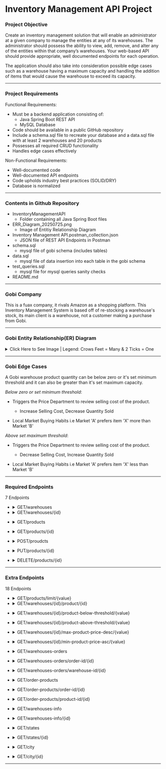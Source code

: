 # Inventory Management API Project

### **Project Objective** 
Create an inventory management solution that will enable an administrator at a given company to manage the entities at any of its warehouses. The administrator should possess the ability to view, add, remove, and alter any of the entities within that company’s warehouses. Your web-based API should provide appropriate, well documented endpoints for each operation.

The application should also take into consideration possible edge cases such as a warehouse having a maximum capacity and handling the addition of items that would cause the warehouse to exceed its capacity.

------------------------------------

### **Project Requirements**  
Functional Requirements:
- Must be a backend application consisting of:
  - Java Spring Boot REST API
  - MySQL Database
- Code should be available in a public GitHub repository
- Include a schema.sql file to recreate your database and a data.sql file with at least 2 warehouses and 20 products
- Possesses all required CRUD functionality
- Handles edge cases effectively

Non-Functional Requirements:
- Well-documented code
- Well-documented API endpoints
- Code upholds industry best practices (SOLID/DRY)
- Database is normalized

-------------------------------------

### **Contents in Github Repository**  

- InventoryManagementAPI
   - Folder containing all Java Spring Boot files
- ERR_Diagram_20250725.png
   - Image of Entitiy Relationship Diagram
- Inventory Management API.postman_collection.json
   - JSON file of REST API Endpoints in Postman
- schema.sql
   - mysql file of gobi schema (includes tables)
- data.sql
   - mysql file of data insertion into each table in the gobi schema
- test_queries.sql
   - mysql file for mysql queries sanity checks
- README.md

------------------------------------

### **Gobi Company**  

This is a fuax company, it rivals Amazon as a shopping platform. This Inventory Management System is based off of re-stocking a warehouse's stock, its main client is a warehouse, not a customer making a purchase from Gobi.


<hr>

<!-- Beginning of gobi ER image    -->

### **Gobi Entity Relationship(ER) Diagram**

<details>
<summary>Click Here to See Image | Legend: Crows Feet = Many & 2 Ticks = One </summary>
<img alt="ERR_Diagram_20250725.png" src="https://github.com/egithublizabeth/20250811_Project/blob/main/ERR_Diagram_20250725.png?raw=true" data-hpc="true" class="Box-sc-g0xbh4-0 fzFXnm">
</details>

<!-- End of gobi ER image    -->

<hr>


### **Gobi Edge Cases**  

A Gobi warehouse product quantity can be below zero or it's set minimum threshold and it can also be greater than it's set maximum capacity.

*Below zero or set minimum threshold*:
  - Triggers the Price Department to review selling cost of the product.
      - Increase Selling Cost, Decrease Quantity Sold
   
  - Local Market Buying Habits i.e Market 'A' prefers item 'X' more than Market 'B'


*Above set maximum threshold*:
  - Triggers the Price Department to review selling cost of the product.
    - Decrease Selling Cost, Increase Quantity Sold
   
  - Local Market Buying Habits i.e Market 'A' prefers item 'X' less than Market 'B'
------------------------------------

<!-- Begining of Required Endpoints -->
### **Required Endpoints**  
7 Endpoints
  + <details>
      <summary>GET/warehouses</summary>
      &emsp;Objective: See every warehouses' inventory<br>
      &emsp;Input(s): n/a<br>
      &emsp;Output(s): Returns all warehouses' inventory <br>
      &emsp;Table(s): warehouse_inventory
    </details>

  + <details>
    <summary>GET/warehouses/{id}</summary>
    &emsp;Objective: See every a warehouse's inventory<br>
    &emsp;Input(s): parameter -> location <br>
    &emsp;&emsp;&emsp;&emsp;&emsp;warehouse id -> url parameter <br>
    &emsp;Output(s): Returns all inventory from a warehouse <br>
    &emsp;Table(s): warehouse_inventory
  </details>
  
  + <details>
    <summary>GET/products</summary>
    &emsp;Objective: See all available products<br>
    &emsp;Input(s): n/a <br>
    &emsp;Output(s): Returns all products<br>
    &emsp;Table(s): product
  </details>
  
  + <details>
    <summary>GET/products/{id}</summary>
    &emsp;Objective: See information on a particular product <br>
    &emsp;Input(s): parameter -> location <br>
    &emsp;&emsp;&emsp;&emsp;&emsp;product id -> url parameter <br>
    &emsp;Output(s): Returns a product record <br>
    &emsp;Table(s): product
  </details>
  
  + <details>
    <summary>POST/proudcts</summary>
    &emsp;Objective: Create a new product record and insert into product table<br>
    &emsp;Input(s): parameter -> location <br>
    &emsp;&emsp;&emsp;&emsp;&emsp;product id -> response body <br>
    &emsp;&emsp;&emsp;&emsp;&emsp;product name -> response body <br>
    &emsp;&emsp;&emsp;&emsp;&emsp;price -> response body <br>
    &emsp;Output(s): n/a <br>
    &emsp;Table(s): product
  </details>
  
  + <details>
    <summary>PUT/products/{id}</summary>
    &emsp;Objective: Update a product record<br>
    &emsp;Input(s): parameter -> location <br>
    &emsp;&emsp;&emsp;&emsp;&emsp;product id -> url parameter <br>
    &emsp;&emsp;&emsp;&emsp;&emsp;(optional) product id -> response body <br>
    &emsp;&emsp;&emsp;&emsp;&emsp;product name -> response body <br>
    &emsp;&emsp;&emsp;&emsp;&emsp;price -> response body <br>
    &emsp;Output(s): n/a<br>
    &emsp;Table(s): product
  </details>
  
  + <details>
    <summary>DELETE/products/{id}</summary>
    &emsp;Objective: Delete a product record<br>
    &emsp;Input(s): parameter -> location <br>
    &emsp;&emsp;&emsp;&emsp;&emsp;product id -> url parameter <br>
    &emsp;Output(s): n/a <br>
    &emsp;Table(s): product
  </details>
<!-- End of Required Endpoints -->

<hr>

<!-- Begining of Extra Endpoints -->
### **Extra Endpoints**
18 Endpoints
  + <details>
      <summary>GET/products/limit/{value}</summary>
      &emsp;Objective: See a limited number of product record(s) <br>
      &emsp;Input(s): parameter -> location <br>
    &emsp;&emsp;&emsp;&emsp;&emsp; integer value -> url parameter <br>
      &emsp;Output(s): Returns "value" number of product record(s) <br>
      &emsp;Table(s): product
    </details>

  + <details>
    <summary>GET/warehouses/{id}/product/{id}</summary>
    &emsp;Objective: See a warehouse_inventory based on warehouse id and product id<br>
    &emsp;Input(s): parameter -> location <br>
    &emsp;&emsp;&emsp;&emsp;&emsp;warehouse id -> url parameter <br>
    &emsp;&emsp;&emsp;&emsp;&emsp;product id -> url parameter <br>
    &emsp;Output(s): Returns a record from warehouse_inventory table<br>
    &emsp;Table(s): warehouse_inventory
  </details>
  
  + <details>
    <summary>GET/warehouses/{id}/product-below-threshold/{value}</summary>
    &emsp;Objective: See all records for a given warehouse where product quantity is lower than the minimum threshold or <br>
    &emsp;&emsp;&emsp;&emsp;&emsp;&emsp;falls within the value range (positive & negative) from the minimum threshold<br>
    &emsp;Input(s): parameter -> location <br>
    &emsp;&emsp;&emsp;&emsp;&emsp;warehouse id -> url parameter <br>
    &emsp;&emsp;&emsp;&emsp;&emsp;integer value -> url parameter <br>
    &emsp;Output(s): Returns all products for a warehouse where product quantity is less than minimum threshold and <br>
    &emsp;&emsp;&emsp;&emsp;&emsp;&emsp;within minimum range (value +- minimum number)<br>
    &emsp;Table(s): warehouse_inventory
  </details>
  
  + <details>
    <summary>GET/warehouses/{id}/product-above-threshold/{value}</summary>
    &emsp;Objective: See all records for a given warehouse where product quantity is greater than the maximum threshold or <br>
    &emsp;&emsp;&emsp;&emsp;&emsp;&emsp;falls within the value range (positive & negative) from the maximum threshold<br>
    &emsp;Input(s): parameter -> location <br>
    &emsp;&emsp;&emsp;&emsp;&emsp;warehouse id -> url parameter <br>
    &emsp;&emsp;&emsp;&emsp;&emsp;integer value -> url parameter <br>
    &emsp;Output(s): Returns all products for a warehouse where product quantity is greater than maximum threshold and <br>
    &emsp;&emsp;&emsp;&emsp;&emsp;&emsp;within minimum range (value +- maximum number)<br>
    &emsp;Table(s): warehouse_inventory
  </details>
  
  + <details>
    <summary>GET/warehouses/{id}/max-product-price-desc/{value}</summary>
    &emsp;Objective: See the top "value"(number i.e 5) most expensive products within a warehouse <br>
    &emsp;Input(s): parameter -> location <br>
    &emsp;&emsp;&emsp;&emsp;&emsp;warehouse id -> url parameter <br>
    &emsp;&emsp;&emsp;&emsp;&emsp;integer value -> url parameter <br>
    &emsp;&emsp;&emsp;&emsp;&emsp;price -> response body <br>
    &emsp;Output(s): Returns the highest priced "value"(number i.e 5) items from a warehouse <br>
    &emsp;Table(s): warehouse_inventory
  </details>
  
  + <details>
    <summary>GET/warehouses/{id}/min-product-price-asc/{value}</summary>
    &emsp;Objective: See the top "value"(number i.e 5) cheapest products within a warehouse <br>
    &emsp;Input(s): parameter -> location <br>
    &emsp;&emsp;&emsp;&emsp;&emsp;warehouse id -> url parameter <br>
    &emsp;&emsp;&emsp;&emsp;&emsp;integer value -> url parameter <br>
    &emsp;&emsp;&emsp;&emsp;&emsp;price -> response body <br>
    &emsp;Output(s): Returns the lowest priced "value"(number i.e 5) items from a warehouse <br>
    &emsp;Table(s): warehouse_inventory
  </details>
  
  + <details>
    <summary>GET/warehouses-orders</summary>
    &emsp;Objective: See all records from warehouse_order table<br>
    &emsp;Input(s): n/a <br>
    &emsp;Output(s): Returns all records from warehouse_order table  <br>
    &emsp;Table(s): warehouse_order
  </details>

  + <details>
    <summary>GET/warehouses-orders/order-id/{id}</summary>
    &emsp;Objective: See the record associated to an order id<br>
    &emsp;Input(s): parameter -> location <br>
    &emsp;&emsp;&emsp;&emsp;&emsp;order id -> url parameter <br>
    &emsp;Output(s): Returns a record with the given order id  <br>
    &emsp;Table(s): warehouse_order
  </details>

  + <details>
    <summary>GET/warehouses-orders/warehouse-id/{id}</summary>
    &emsp;Objective: See all order records associated to a warehouse id<br>
    &emsp;Input(s): parameter -> location <br>
    &emsp;&emsp;&emsp;&emsp;&emsp;warehouse id -> url parameter <br>
    &emsp;Output(s): Returns all records associated to a warehouse id <br>
    &emsp;Table(s): warehouse_order
  </details>

  + <details>
    <summary>GET/order-products</summary>
    &emsp;Objective: See all records from order_products table<br>
    &emsp;Input(s): n/a <br>
    &emsp;Output(s): Returns all records from order_products table <br>
    &emsp;Table(s): order_products
  </details>

  + <details>
    <summary>GET/order-products/order-id/{id}</summary>
    &emsp;Objective: See all records associated with a given order id<br>
    &emsp;Input(s): parameter -> location <br>
    &emsp;&emsp;&emsp;&emsp;&emsp;order id -> url parameter <br>
    &emsp;Output(s): Returns all records from an order id <br>
    &emsp;Table(s): order_products
  </details>

  + <details>
    <summary>GET/order-products/product-id/{id}</summary>
    &emsp;Objective: See all records associated with a given product id<br>
    &emsp;Input(s): parameter -> location <br>
    &emsp;&emsp;&emsp;&emsp;&emsp;product id -> url parameter <br>
    &emsp;Output(s): Returns all records from an product id <br>
    &emsp;Table(s): order_products
  </details>
  
  + <details>
    <summary>GET/warehouses-info</summary>
    &emsp;Objective: See all warehouse information records from warehouse table<br>
    &emsp;Input(s): n/a <br>
    &emsp;Output(s): Returns all records from warehouse table <br>
    &emsp;Table(s): warehouse
  </details>

  + <details>
    <summary>GET/warehouses-info/{id}</summary>
    &emsp;Objective: See a record for a particular warehouse<br>
    &emsp;Input(s): parameter -> location <br>
    &emsp;&emsp;&emsp;&emsp;&emsp;warehouse id -> url parameter <br>
    &emsp;Output(s): Returns a record related to a warehouse id <br>
    &emsp;Table(s): warehouse
  </details>

  + <details>
    <summary>GET/states</summary>
    &emsp;Objective: See all records from state table<br>
    &emsp;Input(s): n/a <br>
    &emsp;Output(s): Returns all records from state table <br>
    &emsp;Table(s): state
  </details>

  + <details>
    <summary>GET/states/{id}</summary>
    &emsp;Objective: See a record for a particular state<br>
    &emsp;Input(s): parameter -> location <br>
    &emsp;&emsp;&emsp;&emsp;&emsp;state id -> url parameter <br>
    &emsp;Output(s): Returns a record related to a state id <br>
    &emsp;Table(s): state
  </details>

  + <details>
    <summary>GET/city</summary>
    &emsp;Objective: See all records from city table<br>
    &emsp;Input(s): n/a <br>
    &emsp;Output(s): Returns all records from city table <br>
    &emsp;Table(s): city
  </details>

  + <details>
    <summary>GET/city/{id}</summary>
    &emsp;Objective: See a record for a particular city<br>
    &emsp;Input(s): parameter -> location <br>
    &emsp;&emsp;&emsp;&emsp;&emsp;city id -> url parameter <br>
    &emsp;Output(s): Returns a record related to a city id <br>
    &emsp;Table(s): city
  </details>
<!-- End of Extra Endpoints -->

<hr>



